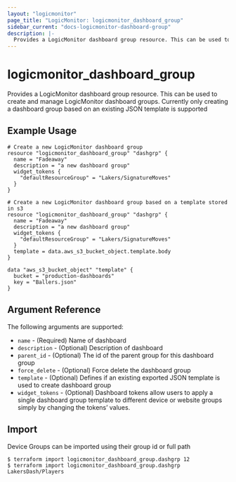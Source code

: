 ```yaml
---
layout: "logicmonitor"
page_title: "LogicMonitor: logicmonitor_dashboard_group"
sidebar_current: "docs-logicmonitor-dashboard-group"
description: |-
  Provides a LogicMonitor dashboard group resource. This can be used to create and manage LogicMonitor dashboard groups
---
```


# logicmonitor_dashboard_group

Provides a LogicMonitor dashboard group resource. This can be used to create and manage LogicMonitor dashboard groups.
Currently only creating a dashboard group based on an existing JSON template is supported

## Example Usage

```hcl
# Create a new LogicMonitor dashboard group
resource "logicmonitor_dashboard_group" "dashgrp" {
  name = "Fadeaway"
  description = "a new dashboard group"
  widget_tokens {
    "defaultResourceGroup" = "Lakers/SignatureMoves"
  }
}
```

```hcl
# Create a new LogicMonitor dashboard group based on a template stored in s3
resource "logicmonitor_dashboard_group" "dashgrp" {
  name = "Fadeaway"
  description = "a new dashboard group"
  widget_tokens {
    "defaultResourceGroup" = "Lakers/SignatureMoves"
  }
  template = data.aws_s3_bucket_object.template.body
}

data "aws_s3_bucket_object" "template" {
  bucket = "production-dashboards"
  key = "Ballers.json"
}
```

## Argument Reference

The following arguments are supported:

* `name` - (Required) Name of dashboard
* `description` - (Optional) Description of dashboard
* `parent_id` - (Optional) The id of the parent group for this dashboard group
* `force_delete` - (Optional) Force delete the dashboard group
* `template` - (Optional) Defines if an existing exported JSON template is used to create dashboard group
* `widget_tokens` - (Optional) Dashboard tokens allow users to apply a single dashboard group template to different device or website groups simply by changing the tokens’ values.

## Import

Device Groups can be imported using their group id or full path

```
$ terraform import logicmonitor_dashboard_group.dashgrp 12
$ terraform import logicmonitor_dashboard_group.dashgrp LakersDash/Players
```
